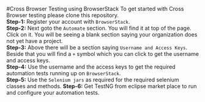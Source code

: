 #Cross Browser Testing using BrowserStack
To get started with Cross Browser testing please clone this repository.
<br>
**Step-1:** Register your account with `BrowserStack`.<br>
**Step-2:** Next goto the `Automate` section. You will find it at top of the page. Click on it. You will be seeing a blank section saying your organization does not yet have a project.<br>
**Step-3:** Above there will be a section saying `Username and Access Keys`. Beside that you will find a `+` symbol which you can click to get the username and access keys.<br>
**Step-4:** Use the username and the access keys to get the required automation tests running up on `BrowserStack`.<br>
**Step-5:** Use the `Selenium jars` as required for the required selenium classes and methods.
**Step-6:** Get TestNG from eclipse market place to run and configure your automation tests.